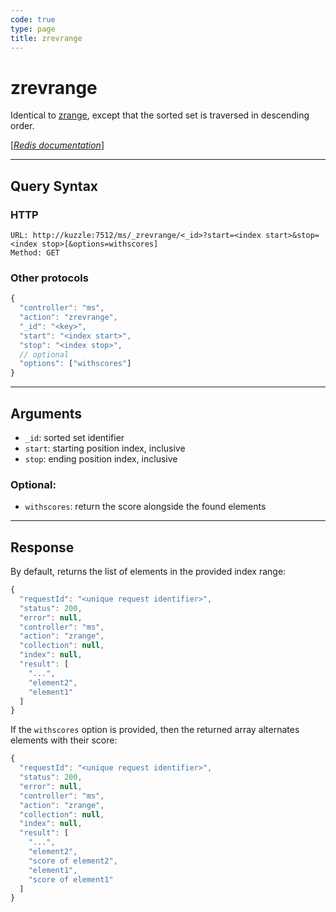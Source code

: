 ```yaml
---
code: true
type: page
title: zrevrange
---
```


# zrevrange

<SinceBadge version="1.0.0" />

Identical to [zrange](/core/1/api/api-reference/controller-memory-storage/zrange/), except that the sorted set is traversed in descending order.

[[_Redis documentation_]](https://redis.io/commands/zrevrange)

---

## Query Syntax

### HTTP

```http
URL: http://kuzzle:7512/ms/_zrevrange/<_id>?start=<index start>&stop=<index stop>[&options=withscores]
Method: GET
```

### Other protocols

```js
{
  "controller": "ms",
  "action": "zrevrange",
  "_id": "<key>",
  "start": "<index start>",
  "stop": "<index stop>",
  // optional
  "options": ["withscores"]
}
```

---

## Arguments

- `_id`: sorted set identifier
- `start`: starting position index, inclusive
- `stop`: ending position index, inclusive

### Optional:

- `withscores`: return the score alongside the found elements

---

## Response

By default, returns the list of elements in the provided index range:

```javascript
{
  "requestId": "<unique request identifier>",
  "status": 200,
  "error": null,
  "controller": "ms",
  "action": "zrange",
  "collection": null,
  "index": null,
  "result": [
    "...",
    "element2",
    "element1"
  ]
}
```

If the `withscores` option is provided, then the returned array alternates elements with their score:

```javascript
{
  "requestId": "<unique request identifier>",
  "status": 200,
  "error": null,
  "controller": "ms",
  "action": "zrange",
  "collection": null,
  "index": null,
  "result": [
    "...",
    "element2",
    "score of element2",
    "element1",
    "score of element1"
  ]
}
```
